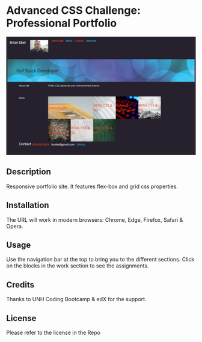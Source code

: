 # Advanced CSS Challenge: Professional Portfolio
![ScreenShot](assets/Screenshot.png)
## Description

Responsive portfolio site.  It features flex-box and grid css properties.  


## Installation
The URL will work in modern browsers:
Chrome, Edge, Firefox, Safari & Opera.

## Usage
Use the navigation bar at the top to bring you to the different sections.  Click on the blocks in the work section to see the assignments.

## Credits
Thanks to UNH Coding Bootcamp & edX for the support.

## License
Please refer to the license in the Repo
